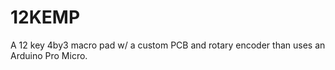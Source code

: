 # 12KEMP
A 12 key 4by3 macro pad w/ a custom PCB and rotary encoder than uses an Arduino Pro Micro.
